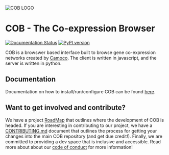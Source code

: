 ![COB LOGO](https://s3-us-west-2.amazonaws.com/camoco/COBLogo.png)

# COB - The Co-expression Browser

[![Documentation Status](https://readthedocs.org/projects/linkageio-cob/badge/?version=latest)](https://linkageio-cob.readthedocs.io/en/latest/?badge=latest)
[![PyPI version](https://badge.fury.io/py/camoco-cob.svg)](https://badge.fury.io/py/camoco-cob)

COB is a browswer based interface built to browse gene co-expression
networks created by [Camoco](https://github.com/LinkageIO/Camoco). The client
is written in javascript, and the server is written in python.

## Documentation
Documentation on how to install/run/configure COB can be found
[here](https://linkageio-cob.readthedocs.io/en/latest/).

## Want to get involved and contribute?
We have a project [RoadMap](https://github.com/LinkageIO/cob/issues/85) that outlines where the development of 
COB is headed. If you are interesting in contributing to our project, we have a [CONTRIBUTING.md](https://github.com/LinkageIO/cob/blob/master/CONTRIBUTING.md) document that outlines the process for getting your changes into the main COB 
repository (and get due credit!). Finally, we are committed to providing a dev space that is inclusive and accessible. 
Read more about about our [code of conduct](https://github.com/LinkageIO/cob/blob/master/CODE_OF_CONDUCT.md) for more information!

